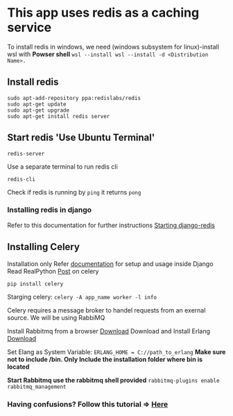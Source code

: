 # This app uses redis as a caching service 
To install redis in windows, we need (windows subsystem for linux)-install wsl with **Powser shell**
            ```
            wsl --install
            wsl --install -d <Distribution Name>.
            ```

## Install redis
```
sudo apt-add-repository ppa:redislabs/redis
sudo apt-get update
sudo apt-get upgrade
sudo apt-get install redis server

```
## Start redis 'Use Ubuntu Terminal' 
```
redis-server
```
Use a separate terminal to run redis cli
```
redis-cli
```
Check if redis is running by `ping` it returns  `pong`

### Installing redis in django 
 Refer to this documentation for further instructions
[Starting django-redis](https://github.com/jazzband/django-redis)



## Installing Celery
Installation only
Refer [documentation](https://docs.celeryq.dev/en/stable/django/first-steps-with-django.html) for setup and usage inside Django
Read RealPython [Post](https://realpython.com/asynchronous-tasks-with-django-and-celery/) on celery 

 `pip install celery`

Starging celery:
`celery -A app_name worker -l info`

 Celery requires a message broker to handel requests from an exernal source. We will be using RabbiMQ

Install Rabbitmq from a browser
[Download](https://www.rabbitmq.com/install-windows.html#installer)
Download and Install Erlang
[Download](https://www.erlang.org/downloads)

Set Elang as System Variable: 
`ERLANG_HOME = C://path_to_erlang` **Make sure not to include /bin. Only Include the installation folder where bin is located**

**Start Rabbitmq use the rabbitmq shell provided**
`rabbitmq-plugins enable rabbitmq_management`

### Having confusions? Follow this tutorial => [Here](https://www.youtube.com/watch?v=V9DWKbalbWQ)

